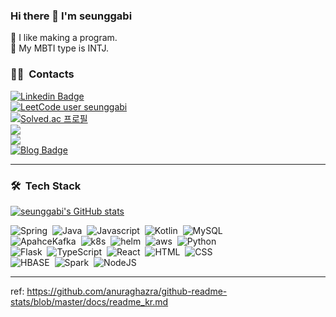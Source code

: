 ### Hi there 👋 I'm seunggabi

🤔 I like making a program.\
🌱 My MBTI type is INTJ.

### 🤝🏻 &nbsp;Contacts

[![Linkedin Badge](https://img.shields.io/badge/-LinkedIn-blue?style=flat-square&logo=Linkedin&logoColor=white&link=https://www.linkedin.com/in/seunggabi)](www.linkedin.com/in/seunggabi/)\
[![LeetCode user seunggabi](https://img.shields.io/badge/dynamic/json?style=flat-square&labelColor=black&color=%23ffa116&label=Solved&query=solvedOverTotal&url=https%3A%2F%2Fleetcode-badge.vercel.app%2Fapi%2Fusers%2Fseunggabi&logo=leetcode&logoColor=yellow)](https://leetcode.com/seunggabi/)\
[![Solved.ac 프로필](http://mazassumnida.wtf/api/mini/generate_badge?boj=gloomy)](https://solved.ac/gloomy)\
<a href="mailto:seunggabi@gmail.com"><img src="https://img.shields.io/badge/-seunggabi@gmail.com-333333?style=flat-square&logo=Gmail&logoColor=white"/></a>\
<a href="https://instagram.com/seunggabi"><img src="https://img.shields.io/badge/-seunggabi-333333?style=flat-square&logo=Instagram&logoColor=white"/></a>\
[![Blog Badge](http://img.shields.io/badge/-blog-black?style=flat-square&link=https://seunggabi.tistory.com/)](https://seunggabi.tistory.com/)

---

### 🛠 &nbsp;Tech Stack

[![seunggabi's GitHub stats](https://github-readme-stats.vercel.app/api?username=seunggabi&show_icons=true&theme=dark)](https://github.com/anuraghazra/github-readme-stats)

![Spring](https://img.shields.io/badge/-Spring-333333?style=flat&logo=spring&logoColor=white)&nbsp;
![Java](https://img.shields.io/badge/-Java-333333?style=flat&logo=java&logoColor=white)&nbsp;
![Javascript](https://img.shields.io/badge/-Javascript-333333?style=flat&logo=Javascript&logoColor=white)&nbsp;
![Kotlin](https://img.shields.io/badge/-Kotlin-333333?style=flat&logo=kotlin&logoColor=white)&nbsp;
![MySQL](https://img.shields.io/badge/-Mysql-333333?style=flat&logo=mysql&logoColor=white)&nbsp;\
![ApahceKafka](https://img.shields.io/badge/-ApahceKafka-333333?style=flat&logo=apachekafka&logoColor=white)&nbsp;
![k8s](https://img.shields.io/badge/-k8s-333333?style=flat&logo=kubernetes&logoColor=white)&nbsp;
![helm](https://img.shields.io/badge/-helm-333333?style=flat&logo=helm&logoColor=white)&nbsp;
![aws](https://img.shields.io/badge/-aws-333333?style=flat&logo=amazonaws&logoColor=white)&nbsp;
![Python](https://img.shields.io/badge/-Python-333333?style=flat&logo=python&logoColor=white)&nbsp;\
![Flask](https://img.shields.io/badge/-Flask-333333?style=flat&logo=flask&logoColor=white)&nbsp;
![TypeScript](https://img.shields.io/badge/-TypeScript-333333?style=flat&logo=typescript&logoColor=white)&nbsp;
![React](https://img.shields.io/badge/-React-333333?style=flat&logo=react&logoColor=white)&nbsp;
![HTML](https://img.shields.io/badge/-HTML5-333333?style=flat&logo=HTML5&logoColor=white)&nbsp;
![CSS](https://img.shields.io/badge/-CSS3-333333?style=flat&logo=CSS3&logoColor=white)&nbsp;\
![HBASE](https://img.shields.io/badge/-HBASE-333333?style=flat&logo=HBASE&logoColor=white)&nbsp;
![Spark](https://img.shields.io/badge/-Spark-333333?style=flat&logo=Spark&logoColor=white)&nbsp;
![NodeJS](https://img.shields.io/badge/-NodeJS-333333?style=flat&logo=NodeJS&logoColor=white)&nbsp;

---

ref: https://github.com/anuraghazra/github-readme-stats/blob/master/docs/readme_kr.md
